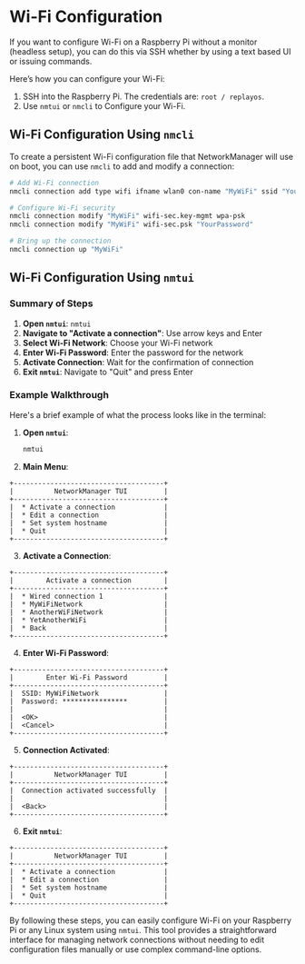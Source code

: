 # Wi-Fi Configuration

If you want to configure Wi-Fi on a Raspberry Pi without a monitor (headless setup), you can do this via SSH whether by using a text based UI or issuing commands.

Here’s how you can configure your Wi-Fi:

1. SSH into the Raspberry Pi. The credentials are: `root / replayos`.
2. Use `nmtui` or `nmcli` to Configure your Wi-Fi.

## Wi-Fi Configuration Using `nmcli`

To create a persistent Wi-Fi configuration file that NetworkManager will use on boot, you can use `nmcli` to add and modify a connection:

```sh
# Add Wi-Fi connection
nmcli connection add type wifi ifname wlan0 con-name "MyWiFi" ssid "YourSSID"

# Configure Wi-Fi security
nmcli connection modify "MyWiFi" wifi-sec.key-mgmt wpa-psk
nmcli connection modify "MyWiFi" wifi-sec.psk "YourPassword"

# Bring up the connection
nmcli connection up "MyWiFi"
```

## Wi-Fi Configuration Using `nmtui`

### Summary of Steps

1. **Open `nmtui`**: `nmtui`
2. **Navigate to "Activate a connection"**: Use arrow keys and Enter
3. **Select Wi-Fi Network**: Choose your Wi-Fi network
4. **Enter Wi-Fi Password**: Enter the password for the network
5. **Activate Connection**: Wait for the confirmation of connection
6. **Exit `nmtui`**: Navigate to "Quit" and press Enter

### Example Walkthrough

Here's a brief example of what the process looks like in the terminal:

1. **Open `nmtui`**:
   ```sh
   nmtui
   ```
2. **Main Menu**:
```
+-------------------------------------+
|          NetworkManager TUI         |
+-------------------------------------+
|  * Activate a connection            |
|  * Edit a connection                |
|  * Set system hostname              |
|  * Quit                             |
+-------------------------------------+
```
3. **Activate a Connection**:
```
+-------------------------------------+
|        Activate a connection        |
+-------------------------------------+
|  * Wired connection 1               |
|  * MyWiFiNetwork                    |
|  * AnotherWiFiNetwork               |
|  * YetAnotherWiFi                   |
|  * Back                             |
+-------------------------------------+
```
4. **Enter Wi-Fi Password**:
```
+-------------------------------------+
|        Enter Wi-Fi Password         |
+-------------------------------------+
|  SSID: MyWiFiNetwork                |
|  Password: ****************         |
|                                     |
|  <OK>                               |
|  <Cancel>                           |
+-------------------------------------+
```
5. **Connection Activated**:
```
+-------------------------------------+
|          NetworkManager TUI         |
+-------------------------------------+
|  Connection activated successfully  |
|                                     |
|  <Back>                             |
+-------------------------------------+
```
6. **Exit `nmtui`**:
```
+-------------------------------------+
|          NetworkManager TUI         |
+-------------------------------------+
|  * Activate a connection            |
|  * Edit a connection                |
|  * Set system hostname              |
|  * Quit                             |
+-------------------------------------+
```

By following these steps, you can easily configure Wi-Fi on your Raspberry Pi or any Linux system using `nmtui`. This tool provides a straightforward interface for managing network connections without needing to edit configuration files manually or use complex command-line options.